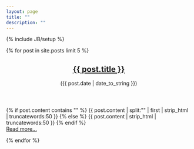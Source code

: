 ```yaml
---
layout: page
title: ""
description: ""
---
```

{% include JB/setup %}

{% for post in site.posts limit 5 %}
<article>
  <header>
    <h1><a href="{{ BASE_PATH }}{{ post.url }}">{{ post.title }}</a></h1>
    <p>(<time datetime="{{ post.date | date: "%Y-%m-%d" }}">{{ post.date | date_to_string }}</time>)</p>
  </header>
  <p class="entry-content">
    {% if post.content contains "<!-- read more -->" %}
        {{ post.content | split:"<!-- read more -->" | first | strip_html | truncatewords:50 }}
    {% else %}
        {{ post.content | strip_html | truncatewords:50 }}
    {% endif %}
    <br/>
    <a href="{{ post.url }}">Read more...</a>
  </p>
</article>
{% endfor %}

